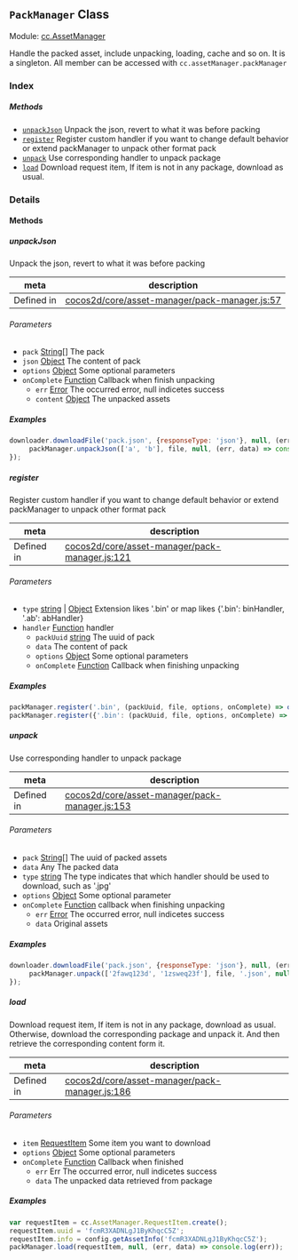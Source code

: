 ## `PackManager` Class



Module: [cc.AssetManager](../modules/cc.AssetManager.md)


Handle the packed asset, include unpacking, loading, cache and so on. It is a singleton. All member can be accessed with `cc.assetManager.packManager`



### Index



##### Methods

  - [`unpackJson`](#unpackjson) Unpack the json, revert to what it was before packing
  - [`register`](#register) Register custom handler if you want to change default behavior or extend packManager to unpack other format pack
  - [`unpack`](#unpack) Use corresponding handler to unpack package
  - [`load`](#load) Download request item, If item is not in any package, download as usual.



### Details




<!-- Method Block -->
#### Methods


##### unpackJson

Unpack the json, revert to what it was before packing

| meta | description |
|------|-------------|
| Defined in | [cocos2d/core/asset-manager/pack-manager.js:57](https://github.com/cocos-creator/engine/blob/26031bddd1aecdbf9bbdebe19ecaa672b1c35061/cocos2d/core/asset-manager/pack-manager.js#L57) |

###### Parameters
- `pack` <a href="https://developer.mozilla.org/en/JavaScript/Reference/Global_Objects/String" class="crosslink external" target="_blank">String[]</a> The pack
- `json` <a href="https://developer.mozilla.org/en/JavaScript/Reference/Global_Objects/Object" class="crosslink external" target="_blank">Object</a> The content of pack
- `options` <a href="https://developer.mozilla.org/en/JavaScript/Reference/Global_Objects/Object" class="crosslink external" target="_blank">Object</a> Some optional parameters
- `onComplete` <a href="https://developer.mozilla.org/en/JavaScript/Reference/Global_Objects/Function" class="crosslink external" target="_blank">Function</a> Callback when finish unpacking
	- `err` <a href="https://developer.mozilla.org/en/JavaScript/Reference/Global_Objects/Error" class="crosslink external" target="_blank">Error</a> The occurred error, null indicetes success
	- `content` <a href="https://developer.mozilla.org/en/JavaScript/Reference/Global_Objects/Object" class="crosslink external" target="_blank">Object</a> The unpacked assets

##### Examples

```js
downloader.downloadFile('pack.json', {responseType: 'json'}, null, (err, file) => {
     packManager.unpackJson(['a', 'b'], file, null, (err, data) => console.log(err));
});
```

##### register

Register custom handler if you want to change default behavior or extend packManager to unpack other format pack

| meta | description |
|------|-------------|
| Defined in | [cocos2d/core/asset-manager/pack-manager.js:121](https://github.com/cocos-creator/engine/blob/26031bddd1aecdbf9bbdebe19ecaa672b1c35061/cocos2d/core/asset-manager/pack-manager.js#L121) |

###### Parameters
- `type` <a href="https://developer.mozilla.org/en/JavaScript/Reference/Global_Objects/String" class="crosslink external" target="_blank">string</a> &#124; <a href="https://developer.mozilla.org/en/JavaScript/Reference/Global_Objects/Object" class="crosslink external" target="_blank">Object</a> Extension likes '.bin' or map likes {'.bin': binHandler, '.ab': abHandler}
- `handler` <a href="https://developer.mozilla.org/en/JavaScript/Reference/Global_Objects/Function" class="crosslink external" target="_blank">Function</a> handler
	- `packUuid` <a href="https://developer.mozilla.org/en/JavaScript/Reference/Global_Objects/String" class="crosslink external" target="_blank">string</a> The uuid of pack
	- `data`  The content of pack
	- `options` <a href="https://developer.mozilla.org/en/JavaScript/Reference/Global_Objects/Object" class="crosslink external" target="_blank">Object</a> Some optional parameters
	- `onComplete` <a href="https://developer.mozilla.org/en/JavaScript/Reference/Global_Objects/Function" class="crosslink external" target="_blank">Function</a> Callback when finishing unpacking

##### Examples

```js
packManager.register('.bin', (packUuid, file, options, onComplete) => onComplete(null, null));
packManager.register({'.bin': (packUuid, file, options, onComplete) => onComplete(null, null), '.ab': (packUuid, file, options, onComplete) => onComplete(null, null)});
```

##### unpack

Use corresponding handler to unpack package

| meta | description |
|------|-------------|
| Defined in | [cocos2d/core/asset-manager/pack-manager.js:153](https://github.com/cocos-creator/engine/blob/26031bddd1aecdbf9bbdebe19ecaa672b1c35061/cocos2d/core/asset-manager/pack-manager.js#L153) |

###### Parameters
- `pack` <a href="https://developer.mozilla.org/en/JavaScript/Reference/Global_Objects/String" class="crosslink external" target="_blank">String[]</a> The uuid of packed assets
- `data` Any The packed data
- `type` <a href="https://developer.mozilla.org/en/JavaScript/Reference/Global_Objects/String" class="crosslink external" target="_blank">string</a> The type indicates that which handler should be used to download, such as '.jpg'
- `options` <a href="https://developer.mozilla.org/en/JavaScript/Reference/Global_Objects/Object" class="crosslink external" target="_blank">Object</a> Some optional parameter
- `onComplete` <a href="https://developer.mozilla.org/en/JavaScript/Reference/Global_Objects/Function" class="crosslink external" target="_blank">Function</a> callback when finishing unpacking
	- `err` <a href="https://developer.mozilla.org/en/JavaScript/Reference/Global_Objects/Error" class="crosslink external" target="_blank">Error</a> The occurred error, null indicetes success
	- `data`  Original assets

##### Examples

```js
downloader.downloadFile('pack.json', {responseType: 'json'}, null, (err, file) => {
     packManager.unpack(['2fawq123d', '1zsweq23f'], file, '.json', null, (err, data) => console.log(err));
});
```

##### load

Download request item, If item is not in any package, download as usual. Otherwise, download the corresponding package and unpack it.
And then retrieve the corresponding content form it.

| meta | description |
|------|-------------|
| Defined in | [cocos2d/core/asset-manager/pack-manager.js:186](https://github.com/cocos-creator/engine/blob/26031bddd1aecdbf9bbdebe19ecaa672b1c35061/cocos2d/core/asset-manager/pack-manager.js#L186) |

###### Parameters
- `item` <a href="../classes/RequestItem.html" class="crosslink">RequestItem</a> Some item you want to download
- `options` <a href="https://developer.mozilla.org/en/JavaScript/Reference/Global_Objects/Object" class="crosslink external" target="_blank">Object</a> Some optional parameters
- `onComplete` <a href="https://developer.mozilla.org/en/JavaScript/Reference/Global_Objects/Function" class="crosslink external" target="_blank">Function</a> Callback when finished
	- `err` Err The occurred error, null indicetes success
	- `data`  The unpacked data retrieved from package

##### Examples

```js
var requestItem = cc.AssetManager.RequestItem.create();
requestItem.uuid = 'fcmR3XADNLgJ1ByKhqcC5Z';
requestItem.info = config.getAssetInfo('fcmR3XADNLgJ1ByKhqcC5Z');
packManager.load(requestItem, null, (err, data) => console.log(err));
```


